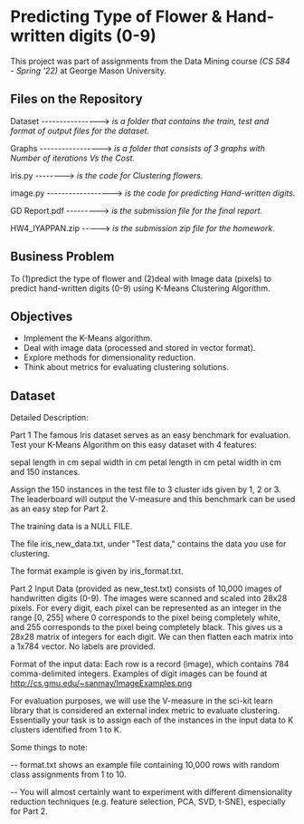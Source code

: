# Predicting Type of Flower & Hand-written digits (0-9)

This project was part of assignments from the Data Mining course *(CS 584 - Spring '22)* at George Mason University.

## Files on the Repository

  Dataset ----------------> *is a folder that contains the train, test and format of output files for the dataset.*

  Graphs  -----------------> *is a folder that consists of 3 graphs with Number of iterations Vs the Cost.*

  iris.py  --------> *is the code for Clustering flowers.*
  
  image.py ------------------> *is the code for predicting Hand-written digits.*
  
  GD Report.pdf ---------> *is the submission file for the final report.*

  HW4_IYAPPAN.zip -----> *is the submission zip file for the homework.*

## Business Problem

To (1)predict the type of flower and (2)deal with Image data (pixels) to predict hand-written digits (0-9) using K-Means Clustering Algorithm.

## Objectives

* Implement the K-Means algorithm.
* Deal with image data (processed and stored in vector format).
* Explore methods for dimensionality reduction.
* Think about metrics for evaluating clustering solutions.

## Dataset

Detailed Description:

Part 1
The famous Iris dataset serves as an easy benchmark for evaluation. Test your K-Means Algorithm on this easy dataset with 4 features:

sepal length in cm
sepal width in cm
petal length in cm
petal width in cm
and 150 instances.

Assign the 150 instances in the test file to 3 cluster ids given by 1, 2 or 3. The leaderboard will output the V-measure and this benchmark can be used as an easy step for Part 2.

The training data is a NULL FILE.

The file iris_new_data.txt, under "Test data," contains the data you use for clustering.

The format example is given by iris_format.txt.

Part 2
Input Data (provided as new_test.txt) consists of 10,000 images of handwritten digits (0-9). The images were scanned and scaled into 28x28 pixels. For every digit, each pixel can be represented as an integer in the range [0, 255] where 0 corresponds to the pixel being completely white, and 255 corresponds to the pixel being completely black. This gives us a 28x28 matrix of integers for each digit. We can then flatten each matrix into a 1x784 vector. No labels are provided.

Format of the input data: Each row is a record (image), which contains 784 comma-delimited integers.
Examples of digit images can be found at http://cs.gmu.edu/~sanmay/ImageExamples.png

For evaluation purposes, we will use the V-measure in the sci-kit learn library that is considered an external index metric to evaluate clustering. Essentially your task is to assign each of the instances in the input data to K clusters identified from 1 to K.

Some things to note:

-- format.txt shows an example file containing 10,000 rows with random class assignments from 1 to 10.

-- You will almost certainly want to experiment with different dimensionality reduction techniques (e.g. feature selection, PCA, SVD, t-SNE), especially for Part 2.



